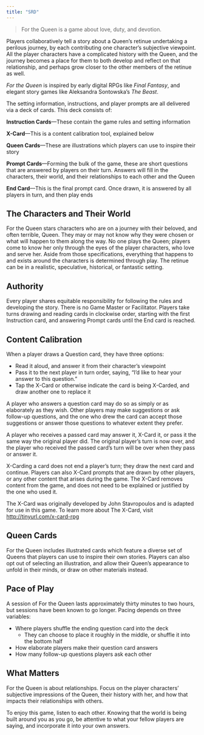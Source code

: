 ```yaml
---
title: "SRD"
---
```


> For the Queen is a game about love, duty, and devotion.

Players collaboratively tell a story about a Queen’s retinue undertaking a perilous journey, by each contributing one character’s subjective viewpoint. All the player characters have a complicated history with the Queen, and the journey becomes a place for them to both develop and reflect on that relationship, and perhaps grow closer to the other members of the retinue as well.

_For the Queen_ is inspired by early digital RPGs like _Final Fantasy_, and elegant story games like Aleksandra Sontowska’s _The Beast_.

The setting information, instructions, and player prompts are all delivered via a deck of cards. This deck consists of:

**Instruction Cards**—These contain the game rules and setting information

**X-Card**—This is a content calibration tool, explained below

**Queen Cards**—These are illustrations which players can use to inspire their story

**Prompt Cards**—Forming the bulk of the game, these are short questions that are answered by players on their turn. Answers will fill in the characters, their world, and their relationships to each other and the Queen

**End Card**—This is the final prompt card. Once drawn, it is answered by all players in turn, and then play ends

## The Characters and Their World

For the Queen stars characters who are on a journey with their beloved, and often terrible, Queen. They may or may not know why they were chosen or what will happen to them along the way. No one plays the Queen; players come to know her only through the eyes of the player characters, who love and serve her. Aside from those specifications, everything that happens to and exists around the characters is determined through play. The retinue can be in a realistic, speculative, historical, or fantastic setting.

## Authority

Every player shares equitable responsibility for following the rules and developing the story. There is no Game Master or Facilitator. Players take turns drawing and reading cards in clockwise order, starting with the first Instruction card, and answering Prompt cards until the End card is reached.

## Content Calibration

When a player draws a Question card, they have three options:

- Read it aloud, and answer it from their character’s viewpoint
- Pass it to the next player in turn order, saying, “I’d like to hear your answer to this question.”
- Tap the X-Card or otherwise indicate the card is being X-Carded, and draw another one to replace it

A player who answers a question card may do so as simply or as elaborately as they wish. Other players may make suggestions or ask follow-up questions, and the one who drew the card can accept those suggestions or answer those questions to whatever extent they prefer.

A player who receives a passed card may answer it, X-Card it, or pass it the same way the original player did. The original player’s turn is now over, and the player who received the passed card’s turn will be over when they pass or answer it.

X-Carding a card does not end a player’s turn; they draw the next card and continue. Players can also X-Card prompts that are drawn by other players, or any other content that arises during the game. The X-Card removes content from the game, and does not need to be explained or justified by the one who used it.

The X-Card was originally developed by John Stavropoulos and is adapted for use in this game. To learn more about The X-Card, visit http://tinyurl.com/x-card-rpg

## Queen Cards

For the Queen includes illustrated cards which feature a diverse set of Queens that players can use to inspire their own stories. Players can also opt out of selecting an illustration, and allow their Queen’s appearance to unfold in their minds, or draw on other materials instead.

## Pace of Play

A session of For the Queen lasts approximately thirty minutes to two hours, but sessions have been known to go longer. Pacing depends on three variables:

- Where players shuffle the ending question card into the deck
  - They can choose to place it roughly in the middle, or shuffle it into the bottom half
- How elaborate players make their question card answers
- How many follow-up questions players ask each other

## What Matters

For the Queen is about relationships. Focus on the player characters’ subjective impressions of the Queen, their history with her, and how that impacts their relationships with others.

To enjoy this game, listen to each other. Knowing that the world is being built around you as you go, be attentive to what your fellow players are saying, and incorporate it into your own answers.

